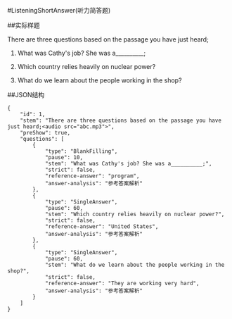 #ListeningShortAnswer(听力简答题)

##实际样题

There are three questions based on the passage you have just heard;

1. What was Cathy's job? She was a__________;

2. Which country relies heavily on nuclear power?

3. What do we learn about the people working in the shop?

##JSON结构

	{
		"id": 1,								
		"stem": "There are three questions based on the passage you have just heard;<audio src="abc.mp3">",
		"preShow": true,
		"questions": [	
			{
				"type": "BlankFilling",
				"pause": 10,			
				"stem": "What was Cathy's job? She was a__________;",		
				"strict": false,
				"reference-answer": "program",		
				"answer-analysis": "参考答案解析"
			},
			{
				"type": "SingleAnswer",
				"pause": 60,			
				"stem": "Which country relies heavily on nuclear power?",		
				"strict": false,
				"reference-answer": "United States",		
				"answer-analysis": "参考答案解析"
			},
			{
				"type": "SingleAnswer",
				"pause": 60,			
				"stem": "What do we learn about the people working in the shop?",		
				"strict": false,
				"reference-answer": "They are working very hard",		
				"answer-analysis": "参考答案解析"
			}
		]
	}

